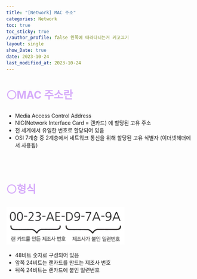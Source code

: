 ```yaml
---
title: "[Network] MAC 주소"
categories: Network
toc: true
toc_sticky: true
//author_profile: false 왼쪽에 따라다니는거 키고끄기
layout: single
show_Date: true
date: 2023-10-24
last_modified_at: 2023-10-24
---
```


# <span style="color: #D6ABFA;">⚪MAC 주소란</span>

- Media Access Control Address
- NIC(Network Interface Card = 랜카드) 에 할당된 고유 주소
- 전 세계에서 유일한 번호로 할당되어 있음
- OSI 7계층 중 2계층에서 네트워크 통신을 위해 할당된 고유 식별자 (이더넷헤더에서 사용됨)

<br>

<br>

# <span style="color: #D6ABFA;">⚪형식</span>

![image-20231024203147583](./../../assets/images/2023-10-24-Mac/image-20231024203147583.png)

- 48비트 숫자로 구성되어 있음
- 앞쪽 24비트는 랜카드를 만드는 제조사 번호
- 뒤쪽 24비트는 랜카드에 붙인 일련번호
